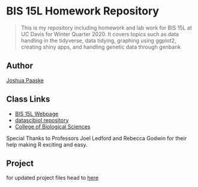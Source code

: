 # BIS 15L Homework Repository  

> This is my repository including homework and lab work for BIS 15L at UC Davis for Winter Quarter 2020. It covers topics such as data handling in the tidyverse, data tidying, graphing using ggplot2, creating shiny apps, and handling genetic data through genbank 

## Author

[Joshua Paaske](mailto:jjpaaske@ucdavis.edu)  

## Class Links

* [BIS 15L Webpage](https://jmledford3115.github.io/datascibiol/)
* [datascibiol repository](https://github.com/jmledford3115/datascibiol)
* [College of Biological Sciences](https://biology.ucdavis.edu/)

Special Thanks to Professors Joel Ledford and Rebecca Godwin for their help making R exciting and easy.

## Project
for updated project files head to [here](https://github.com/jjpaaske/BIS15W2020_Project_Karim_Paaske)
